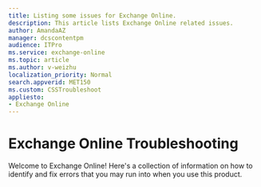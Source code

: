 ```yaml
---
title: Listing some issues for Exchange Online.
description: This article lists Exchange Online related issues.
author: AmandaAZ
manager: dcscontentpm
audience: ITPro
ms.service: exchange-online
ms.topic: article
ms.author: v-weizhu
localization_priority: Normal
search.appverid: MET150
ms.custom: CSSTroubleshoot
appliesto:
- Exchange Online
---
```


# Exchange Online Troubleshooting

Welcome to Exchange Online! Here's a collection of information on how to identify and fix errors that you may run into when you use this product. 